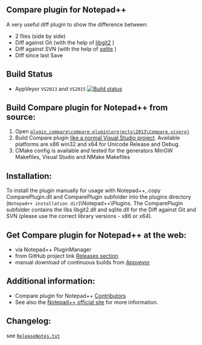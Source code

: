 Compare plugin for Notepad++
------------

A very useful diff plugin to show the difference between:
-  2 files (side by side)
-  Diff against Git (with the help of [libgit2](https://github.com/libgit2/libgit2) )
-  Diff against SVN (with the help of [sqlite](https://sqlite.org/releaselog/3_22_0.html) )
-  Diff since last Save

Build Status
------------

- AppVeyor `VS2013` and `VS2015`  [![Build status](https://ci.appveyor.com/api/projects/status/github/pnedev/compare-plugin?svg=true)](https://ci.appveyor.com/project/pnedev/compare-plugin)

Build Compare plugin for Notepad++ from source:
-------------------------------

 1. Open [`plugin_compare\compare-plugin\projects\2013\Compare.vcxproj`](https://github.com/pnedev/compare-plugin/blob/master/projects/2013/Compare.vcxproj)
 2. Build Compare plugin [like a normal Visual Studio project](https://msdn.microsoft.com/en-us/library/7s88b19e.aspx). Available platforms are x86 win32 and x64 for Unicode Release and Debug.
 3. CMake config is available and tested for the generators MinGW Makefiles, Visual Studio and NMake Makefiles

Installation:
----------

To install the plugin manually for usage with Notepad++, copy ComparePlugin.dll and ComparePlugin subfolder
into the plugins directory (`Notepad++ installation dir`)\Notepad++\Plugins.
The ComparePlugin subfolder contains the libs libgit2.dll and sqlite.dll for the Diff against Git and SVN (please use the correct library versions - x86 or x64).

Get Compare plugin for Notepad++ at the web:
-------------------------------

- via Notepad++ PluginManager
- from GitHub project link [Releases section](https://github.com/pnedev/compare-plugin/releases)
- manual download of continuous builds from [Appveyor](https://ci.appveyor.com/project/pnedev/compare-plugin/history)

Additional information:
----------

- Compare plugin for Notepad++ [Contributors](https://github.com/pnedev/compare-plugin/graphs/contributors)
- See also the [Notepad++ official site](http://notepad-plus-plus.org/) for more information.

Changelog:
----------

see [`ReleaseNotes.txt`](https://github.com/pnedev/compare-plugin/blob/master/ReleaseNotes.txt)
